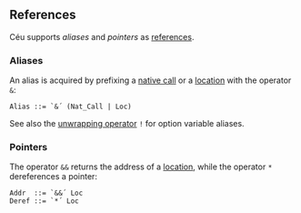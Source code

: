 ## References

Céu supports *aliases* and *pointers* as [references](#TODO).

### Aliases

An alias is acquired by prefixing a [native call](#TODO) or a [location](#TODO)
with the operator `&`:

```ceu
Alias ::= `&´ (Nat_Call | Loc)
```

See also the [unwrapping operator](#TODO) `!` for option variable aliases.

### Pointers

The operator `&&` returns the address of a [location](#TODO), while the
operator `*` dereferences a pointer:

```
Addr  ::= `&&´ Loc
Deref ::= `*´ Loc
```
